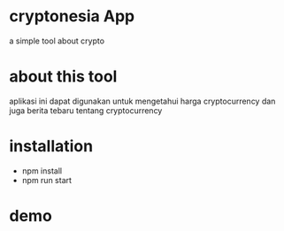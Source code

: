 # cryptonesia App
<p>a simple tool about crypto</p>

# about this tool

<p>aplikasi ini dapat digunakan untuk mengetahui harga cryptocurrency dan juga berita tebaru tentang cryptocurrency </p>

# installation

- npm install
- npm run start

# demo



